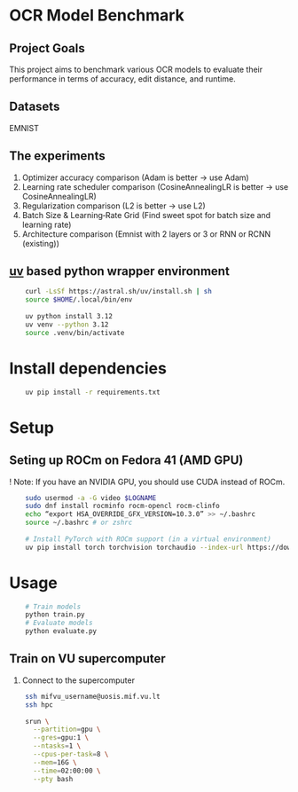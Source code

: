 # OCR Model Benchmark

## Project Goals

This project aims to benchmark various OCR models to evaluate their performance in terms of
accuracy, edit distance, and runtime.

## Datasets
EMNIST

## The experiments
1. Optimizer accuracy comparison (Adam is better -> use Adam)
2. Learning rate scheduler comparison (CosineAnnealingLR is better -> use CosineAnnealingLR)
3. Regularization comparison (L2 is better -> use L2)
4. Batch Size & Learning‐Rate Grid (Find sweet spot for batch size and learning rate)
5. Architecture comparison (Emnist with 2 layers or 3 or RNN or RCNN (existing))


## [uv](https://github.com/astral-sh/uv) based python wrapper environment
```bash
    curl -LsSf https://astral.sh/uv/install.sh | sh
    source $HOME/.local/bin/env
    
    uv python install 3.12
    uv venv --python 3.12
    source .venv/bin/activate
```

# Install dependencies
```bash
    uv pip install -r requirements.txt
```

# Setup
## Seting up ROCm on Fedora 41 (AMD GPU)
! Note: If you have an NVIDIA GPU, you should use CUDA instead of ROCm.
```bash
    sudo usermod -a -G video $LOGNAME
    sudo dnf install rocminfo rocm-opencl rocm-clinfo
    echo “export HSA_OVERRIDE_GFX_VERSION=10.3.0” >> ~/.bashrc
    source ~/.bashrc # or zshrc
    
    # Install PyTorch with ROCm support (in a virtual environment)
    uv pip install torch torchvision torchaudio --index-url https://download.pytorch.org/whl/rocm6.2
```

# Usage
```bash
    # Train models
    python train.py
    # Evaluate models
    python evaluate.py
```

## Train on VU supercomputer
1. Connect to the supercomputer
```bash
    ssh mifvu_username@uosis.mif.vu.lt
    ssh hpc
    
    srun \
      --partition=gpu \
      --gres=gpu:1 \
      --ntasks=1 \
      --cpus-per-task=8 \
      --mem=16G \
      --time=02:00:00 \
      --pty bash
```